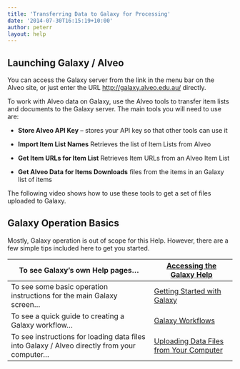 ```yaml
---
title: 'Transferring Data to Galaxy for Processing'
date: '2014-07-30T16:15:19+10:00'
author: peterr
layout: help
---
```


## **Launching Galaxy / Alveo**

You can access the Galaxy server from the link in the menu bar on the Alveo site, or just enter the URL http://galaxy.alveo.edu.au/ directly.

To work with Alveo data on Galaxy, use the Alveo tools to transfer item lists and documents to the Galaxy server. The main tools you will need to use are:

- **Store Alveo API Key** – stores your API key so that other tools can use it
- **Import Item List Names** Retrieves the list of Item Lists from Alveo


- **Get Item URLs for Item List** Retrieves Item URLs from an Alveo Item List


- **Get Alveo Data for Items Downloads** files from the items in an Galaxy list of items



The following video shows how to use these tools to get a set of files uploaded to Galaxy.



## **Galaxy Operation Basics**

Mostly, Galaxy operation is out of scope for this Help. However, there are a few simple tips included here to get you started.

| To see Galaxy’s own Help pages… | [Accessing the Galaxy Help](/alveo-help/analysing-data/transferring-data-to-galaxy-for-processing/accessing-the-galaxy-help "Accessing the Galaxy Help") |
|---|---|
| To see some basic operation instructions for the main Galaxy screen… | [Getting Started with Galaxy](/alveo-help/analysing-data/transferring-data-to-galaxy-for-processing/getting-started-with-galaxy "Getting Started with Galaxy") |
| To see a quick guide to creating a Galaxy workflow… | [Galaxy Workflows](/alveo-help/analysing-data/transferring-data-to-galaxy-for-processing/galaxy-workflows) |
| To see instructions for loading data files into Galaxy / Alveo directly from your computer… | [Uploading Data Files from Your Computer](/alveo-help/analysing-data/transferring-data-to-galaxy-for-processing/uploading-data-files-from-your-computer) |